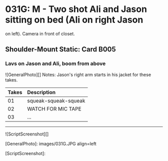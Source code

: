 # 031G: M - Two shot Ali and Jason sitting on bed (Ali on right Jasonon left). Camera in front of closet.

## Shoulder-Mount Static: Card B005

### Lavs on Jason and Ali, boom from above

![GeneralPhoto][]
Notes: Jason's right arm starts in his jacket for these takes.

| Takes | Description |
|:---|:----|
| 01 | squeak-squeak-squeak |
| 02 | WATCH FOR MIC TAPE |
| 03 | ... |

----

![ScriptScreenshot][]


[GeneralPhoto]:  images/031G.JPG align=left

[ScriptScreenshot]: 